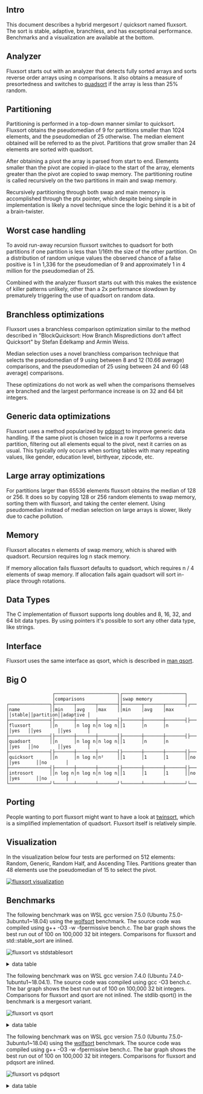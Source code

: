 Intro
-----
This document describes a hybrid mergesort / quicksort named fluxsort. The sort is stable, adaptive, branchless, and has exceptional performance. Benchmarks and a visualization are available at the bottom.

Analyzer
--------
Fluxsort starts out with an analyzer that detects fully sorted arrays and sorts reverse order arrays using n comparisons. It also obtains a measure of presortedness and switches to [quadsort](https://github.com/scandum/quadsort) if the array is less than 25% random.

Partitioning
------------
Partitioning is performed in a top-down manner similar to quicksort. Fluxsort obtains the pseudomedian of 9 for partitions smaller than 1024 elements, and the pseudomedian of 25 otherwise. The median element obtained will be referred to as the pivot. Partitions that grow smaller than 24 elements are sorted with quadsort.

After obtaining a pivot the array is parsed from start to end. Elements smaller than the pivot are copied in-place to the start of the array, elements greater than the pivot are copied to swap memory. The partitioning routine is called recursively on the two partitions in main and swap memory.

Recursively partitioning through both swap and main memory is accomplished through the ptx pointer, which despite being simple in implementation is likely a novel technique since the logic behind it is a bit of a brain-twister.

Worst case handling
-------------------
To avoid run-away recursion fluxsort switches to quadsort for both partitions if one partition is less than 1/16th the size of the other partition. On a distribution of random unique values the observed chance of a false positive is 1 in 1,336 for the pseudomedian of 9 and approximately 1 in 4 million for the pseudomedian of 25.

Combined with the analyzer fluxsort starts out with this makes the existence of killer patterns unlikely, other than a 2x performance slowdown by prematurely triggering the use of quadsort on random data.

Branchless optimizations
------------------------
Fluxsort uses a branchless comparison optimization similar to the method described in "BlockQuicksort: How Branch Mispredictions don't affect Quicksort" by Stefan Edelkamp and Armin Weiss.

Median selection uses a novel branchless comparison technique that selects the pseudomedian of 9 using between 8 and 12 (10.66 average) comparisons, and the pseudomedian of 25 using between 24 and 60 (48 average) comparisons.

These optimizations do not work as well when the comparisons themselves are branched and the largest performance increase is on 32 and 64 bit integers.

Generic data optimizations
--------------------------
Fluxsort uses a method popularized by [pdqsort](https://github.com/orlp/pdqsort) to improve generic data handling. If the same pivot is chosen twice in a row it performs a reverse partition, filtering out all elements equal to the pivot, next it carries on as usual. This typically only occurs when sorting tables with many repeating values, like gender, education level, birthyear, zipcode, etc.

Large array optimizations
-------------------------
For partitions larger than 65536 elements fluxsort obtains the median of 128 or 256. It does so by copying 128 or 256 random elements to swap memory, sorting them with fluxsort, and taking the center element. Using pseudomedian instead of median selection on large arrays is slower, likely due to cache pollution.

Memory
------
Fluxsort allocates n elements of swap memory, which is shared with quadsort. Recursion requires log n stack memory.

If memory allocation fails fluxsort defaults to quadsort, which requires n / 4 elements of swap memory. If allocation fails again quadsort will sort in-place through rotations.

Data Types
----------
The C implementation of fluxsort supports long doubles and 8, 16, 32, and 64 bit data types. By using pointers it's possible to sort any other data type, like strings.

Interface
---------
Fluxsort uses the same interface as qsort, which is described in [man qsort](https://man7.org/linux/man-pages/man3/qsort.3p.html).

Big O
-----
```cobol
                 ┌───────────────────────┐┌───────────────────────┐
                 │comparisons            ││swap memory            │
┌───────────────┐├───────┬───────┬───────┤├───────┬───────┬───────┤┌──────┐┌─────────┐┌─────────┐
│name           ││min    │avg    │max    ││min    │avg    │max    ││stable││partition││adaptive │
├───────────────┤├───────┼───────┼───────┤├───────┼───────┼───────┤├──────┤├─────────┤├─────────┤
│fluxsort       ││n      │n log n│n log n││1      │n      │n      ││yes   ││yes      ││yes      │
├───────────────┤├───────┼───────┼───────┤├───────┼───────┼───────┤├──────┤├─────────┤├─────────┤
│quadsort       ││n      │n log n│n log n││1      │n      │n      ││yes   ││no       ││yes      │
├───────────────┤├───────┼───────┼───────┤├───────┼───────┼───────┤├──────┤├─────────┤├─────────┤
│quicksort      ││n      │n log n│n²     ││1      │1      │1      ││no    ││yes      ││no       │
├───────────────┤├───────┼───────┼───────┤├───────┼───────┼───────┤├──────┤├─────────┤├─────────┤
│introsort      ││n log n│n log n│n log n││1      │1      │1      ││no    ││yes      ││no       │
└───────────────┘└───────┴───────┴───────┘└───────┴───────┴───────┘└──────┘└─────────┘└─────────┘
```

Porting
-------
People wanting to port fluxsort might want to have a look at [twinsort](https://github.com/scandum/twinsort), which is a simplified implementation of quadsort. Fluxsort itself is relatively simple.

Visualization
-------------
In the visualization below four tests are performed on 512 elements: Random, Generic, Random Half, and Ascending Tiles. Partitions greater than 48 elements use the pseudomedian of 15 to select the pivot.

[![fluxsort visualization](https://github.com/scandum/fluxsort/blob/main/images/fluxsort.gif)](https://youtu.be/pXPrCTi-gRE)

Benchmarks
----------

The following benchmark was on WSL gcc version 7.5.0 (Ubuntu 7.5.0-3ubuntu1~18.04) using the [wolfsort](https://github.com/scandum/wolfsort) benchmark.
The source code was compiled using g++ -O3 -w -fpermissive bench.c. The bar graph shows the best run out of 100 on 100,000 32 bit integers. Comparisons for fluxsort and std::stable_sort are inlined.

![fluxsort vs stdstablesort](https://github.com/scandum/fluxsort/blob/main/images/fluxsort_vs_stdstablesort.png)

<details><summary>data table</summary>

|      Name |    Items | Type |     Best |  Average |     Loops | Samples |     Distribution |
| --------- | -------- | ---- | -------- | -------- | --------- | ------- | ---------------- |
|stablesort |   100000 |   64 | 0.006071 | 0.006116 |         1 |     100 |     random order |
|  fluxsort |   100000 |   64 | 0.002270 | 0.002296 |         1 |     100 |     random order |

|      Name |    Items | Type |     Best |  Average |     Loops | Samples |     Distribution |
| --------- | -------- | ---- | -------- | -------- | --------- | ------- | ---------------- |
|stablesort |   100000 |   32 | 0.006063 | 0.006091 |         1 |     100 |     random order |
|  fluxsort |   100000 |   32 | 0.002114 | 0.002131 |         1 |     100 |     random order |
|           |          |      |          |          |           |         |                  |
|stablesort |   100000 |   32 | 0.002996 | 0.003021 |         1 |     100 |     random % 100 |
|  fluxsort |   100000 |   32 | 0.000484 | 0.000499 |         1 |     100 |     random % 100 |
|           |          |      |          |          |           |         |                  |
|stablesort |   100000 |   32 | 0.000657 | 0.000680 |         1 |     100 |        ascending |
|  fluxsort |   100000 |   32 | 0.000047 | 0.000047 |         1 |     100 |        ascending |
|           |          |      |          |          |           |         |                  |
|stablesort |   100000 |   32 | 0.001344 | 0.001428 |         1 |     100 |    ascending saw |
|  fluxsort |   100000 |   32 | 0.000861 | 0.000881 |         1 |     100 |    ascending saw |
|           |          |      |          |          |           |         |                  |
|stablesort |   100000 |   32 | 0.000810 | 0.000837 |         1 |     100 |       pipe organ |
|  fluxsort |   100000 |   32 | 0.000191 | 0.000197 |         1 |     100 |       pipe organ |
|           |          |      |          |          |           |         |                  |
|stablesort |   100000 |   32 | 0.000913 | 0.000924 |         1 |     100 |       descending |
|  fluxsort |   100000 |   32 | 0.000058 | 0.000058 |         1 |     100 |       descending |
|           |          |      |          |          |           |         |                  |
|stablesort |   100000 |   32 | 0.001059 | 0.001076 |         1 |     100 |   descending saw |
|  fluxsort |   100000 |   32 | 0.000362 | 0.000372 |         1 |     100 |   descending saw |
|           |          |      |          |          |           |         |                  |
|stablesort |   100000 |   32 | 0.002055 | 0.002121 |         1 |     100 |      random tail |
|  fluxsort |   100000 |   32 | 0.001498 | 0.001510 |         1 |     100 |      random tail |
|           |          |      |          |          |           |         |                  |
|stablesort |   100000 |   32 | 0.003531 | 0.003557 |         1 |     100 |      random half |
|  fluxsort |   100000 |   32 | 0.001806 | 0.001819 |         1 |     100 |      random half |
|           |          |      |          |          |           |         |                  |
|stablesort |   100000 |   32 | 0.000985 | 0.001004 |         1 |     100 |  ascending tiles |
|  fluxsort |   100000 |   32 | 0.000671 | 0.000719 |         1 |     100 |  ascending tiles |

</details>

The following benchmark was on WSL gcc version 7.4.0 (Ubuntu 7.4.0-1ubuntu1~18.04.1).
The source code was compiled using gcc -O3 bench.c. The bar graph shows the best run out of 100 on 100,000 32 bit integers. Comparisons for fluxsort and qsort are not inlined. The stdlib qsort() in the benchmark is a mergesort variant. 

![fluxsort vs qsort](https://github.com/scandum/fluxsort/blob/main/images/fluxsort_vs_qsort.png)

<details><summary>data table</summary>

|      Name |    Items | Type |     Best |  Average |  Compares | Samples |     Distribution |
| --------- | -------- | ---- | -------- | -------- | --------- | ------- | ---------------- |
|     qsort |   100000 |   64 | 0.016662 | 0.016878 |   1536548 |     100 |    random string |
|  fluxsort |   100000 |   64 | 0.010894 | 0.011155 |   1987272 |     100 |    random string |

|      Name |    Items | Type |     Best |  Average |  Compares | Samples |     Distribution |
| --------- | -------- | ---- | -------- | -------- | --------- | ------- | ---------------- |
|     qsort |   100000 |  128 | 0.018280 | 0.018835 |   1536363 |     100 |     random order |
|  fluxsort |   100000 |  128 | 0.011630 | 0.011728 |   1990256 |     100 |     random order |

|      Name |    Items | Type |     Best |  Average |  Compares | Samples |     Distribution |
| --------- | -------- | ---- | -------- | -------- | --------- | ------- | ---------------- |
|     qsort |   100000 |   64 | 0.009275 | 0.009348 |   1536491 |     100 |     random order |
|  fluxsort |   100000 |   64 | 0.004570 | 0.004614 |   1977809 |     100 |     random order |

|      Name |    Items | Type |     Best |  Average |  Compares | Samples |     Distribution |
| --------- | -------- | ---- | -------- | -------- | --------- | ------- | ---------------- |
|     qsort |   100000 |   32 | 0.008465 | 0.008547 |   1536634 |     100 |     random order |
|  fluxsort |   100000 |   32 | 0.004029 | 0.004081 |   1991219 |     100 |     random order |
|           |          |      |          |          |           |         |                  |
|     qsort |   100000 |   32 | 0.006409 | 0.006470 |   1532465 |     100 |     random % 100 |
|  fluxsort |   100000 |   32 | 0.001423 | 0.001458 |    968722 |     100 |     random % 100 |
|           |          |      |          |          |           |         |                  |
|     qsort |   100000 |   32 | 0.002020 | 0.002132 |    815024 |     100 |  ascending order |
|  fluxsort |   100000 |   32 | 0.000161 | 0.000162 |     99999 |     100 |  ascending order |
|           |          |      |          |          |           |         |                  |
|     qsort |   100000 |   32 | 0.002823 | 0.003056 |    915020 |     100 |    ascending saw |
|  fluxsort |   100000 |   32 | 0.001461 | 0.001478 |    558848 |     100 |    ascending saw |
|           |          |      |          |          |           |         |                  |
|     qsort |   100000 |   32 | 0.002341 | 0.002392 |    884462 |     100 |       pipe organ |
|  fluxsort |   100000 |   32 | 0.000657 | 0.000669 |    404041 |     100 |       pipe organ |
|           |          |      |          |          |           |         |                  |
|     qsort |   100000 |   32 | 0.002466 | 0.002500 |    853904 |     100 | descending order |
|  fluxsort |   100000 |   32 | 0.000154 | 0.000154 |     99999 |     100 | descending order |
|           |          |      |          |          |           |         |                  |
|     qsort |   100000 |   32 | 0.003238 | 0.003418 |    953892 |     100 |   descending saw |
|  fluxsort |   100000 |   32 | 0.001449 | 0.001463 |    570729 |     100 |   descending saw |
|           |          |      |          |          |           |         |                  |
|     qsort |   100000 |   32 | 0.003735 | 0.003837 |   1012028 |     100 |      random tail |
|  fluxsort |   100000 |   32 | 0.002229 | 0.002251 |    681125 |     100 |      random tail |
|           |          |      |          |          |           |         |                  |
|     qsort |   100000 |   32 | 0.005446 | 0.005493 |   1200835 |     100 |      random half |
|  fluxsort |   100000 |   32 | 0.003586 | 0.003628 |   1886276 |     100 |      random half |
|           |          |      |          |          |           |         |                  |
|     qsort |   100000 |   32 | 0.003872 | 0.003919 |   1209200 |     100 |  ascending tiles |
|  fluxsort |   100000 |   32 | 0.003334 | 0.003350 |   1361302 |     100 |  ascending tiles |

</details>

The following benchmark was on WSL gcc version 7.5.0 (Ubuntu 7.5.0-3ubuntu1~18.04) using the [wolfsort](https://github.com/scandum/wolfsort) benchmark.
The source code was compiled using g++ -O3 -w -fpermissive bench.c. The bar graph shows the best run out of 100 on 100,000 32 bit integers. Comparisons for fluxsort and pdqsort are inlined.

![fluxsort vs pdqsort](https://github.com/scandum/fluxsort/blob/main/images/fluxsort_vs_pdqsort.png)

<details><summary>data table</summary>

|      Name |    Items | Type |     Best |  Average |     Loops | Samples |     Distribution |
| --------- | -------- | ---- | -------- | -------- | --------- | ------- | ---------------- |
|  fluxsort |   100000 |   64 | 0.002261 | 0.002282 |         1 |     100 |     random order |
|   pdqsort |   100000 |   64 | 0.002670 | 0.002687 |         1 |     100 |     random order |

|      Name |    Items | Type |     Best |  Average |     Loops | Samples |     Distribution |
| --------- | -------- | ---- | -------- | -------- | --------- | ------- | ---------------- |
|  fluxsort |   100000 |   32 | 0.002126 | 0.002145 |         1 |     100 |     random order |
|   pdqsort |   100000 |   32 | 0.002585 | 0.002604 |         1 |     100 |     random order |
|           |          |      |          |          |           |         |                  |
|  fluxsort |   100000 |   32 | 0.000485 | 0.000493 |         1 |     100 |     random % 100 |
|   pdqsort |   100000 |   32 | 0.000486 | 0.000494 |         1 |     100 |     random % 100 |
|           |          |      |          |          |           |         |                  |
|  fluxsort |   100000 |   32 | 0.000047 | 0.000047 |         1 |     100 |        ascending |
|   pdqsort |   100000 |   32 | 0.000084 | 0.000085 |         1 |     100 |        ascending |
|           |          |      |          |          |           |         |                  |
|  fluxsort |   100000 |   32 | 0.000854 | 0.000864 |         1 |     100 |    ascending saw |
|   pdqsort |   100000 |   32 | 0.003305 | 0.003317 |         1 |     100 |    ascending saw |
|           |          |      |          |          |           |         |                  |
|  fluxsort |   100000 |   32 | 0.000211 | 0.000213 |         1 |     100 |       pipe organ |
|   pdqsort |   100000 |   32 | 0.002788 | 0.002803 |         1 |     100 |       pipe organ |
|           |          |      |          |          |           |         |                  |
|  fluxsort |   100000 |   32 | 0.000057 | 0.000058 |         1 |     100 |       descending |
|   pdqsort |   100000 |   32 | 0.000187 | 0.000188 |         1 |     100 |       descending |
|           |          |      |          |          |           |         |                  |
|  fluxsort |   100000 |   32 | 0.000388 | 0.000408 |         1 |     100 |   descending saw |
|   pdqsort |   100000 |   32 | 0.002326 | 0.002350 |         1 |     100 |   descending saw |
|           |          |      |          |          |           |         |                  |
|  fluxsort |   100000 |   32 | 0.001432 | 0.001444 |         1 |     100 |      random tail |
|   pdqsort |   100000 |   32 | 0.002526 | 0.002540 |         1 |     100 |      random tail |
|           |          |      |          |          |           |         |                  |
|  fluxsort |   100000 |   32 | 0.001821 | 0.001833 |         1 |     100 |      random half |
|   pdqsort |   100000 |   32 | 0.002560 | 0.002575 |         1 |     100 |      random half |
|           |          |      |          |          |           |         |                  |
|  fluxsort |   100000 |   32 | 0.000921 | 0.000934 |         1 |     100 |  ascending tiles |
|   pdqsort |   100000 |   32 | 0.002260 | 0.002279 |         1 |     100 |  ascending tiles |

</details>

